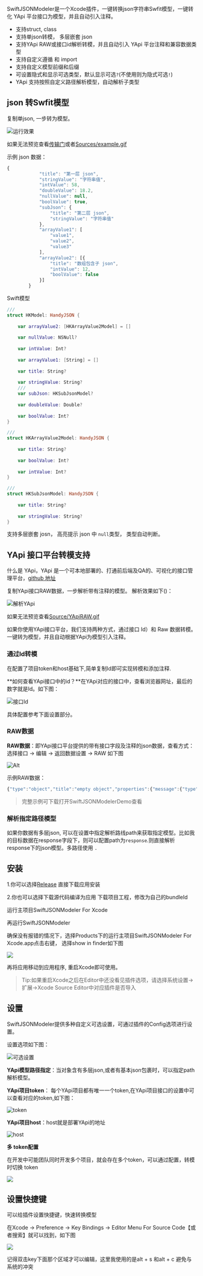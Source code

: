 SwiftJSONModeler是一个Xcode插件，一键转换json字符串Swfit模型，一键转化 YApi 平台接口为模型，并且自动引入注释。
* 支持struct, class 
* 支持单json转模， 多层嵌套 json
* 支持YApi RAW或接口id解析转模，并且自动引入 YApi 平台注释和兼容数据类型
* 支持自定义遵循 和 import
* 支持自定义模型前缀和后缀
* 可设置隐式和显示可选类型，默认显示可选`?`(不使用则为隐式可选`!`)
* YApi 支持按照自定义路径解析模型，自动解析子类型


## json 转Swfit模型

复制单json, 一步转为模型。

![运行效果](./Sources/example.gif)

如果无法预览查看[传输门](https://github.com/yumengqing/SwiftJSONModeler/blob/master/Sources/example.gif)或者[Sources/example.gif](./Sources/example_hight.gif)

示例 json 数据：
```javaScript
{
            "title": "第一层 json",
            "stringValue": "字符串值",
            "intValue": 58,
            "doubleValue": 18.2,
            "nullValue": null,
            "boolValue": true,
            "subJson": {
                "title": "第二层 json",
                "stringValue": "字符串值"
            },
            "arrayValue1": [
                "value1",
                "value2",
                "value3"
            ],
            "arrayValue2": [{
                "title": "数组包含子 json",
                "intValue": 12,
                "boolValue": false
            }]
        }
```
Swift模型
```swift
///
struct HKModel: HandyJSON {
    
    var arrayValue2: [HKArrayValue2Model] = []
    
    var nullValue: NSNull?
    
    var intValue: Int?
    
    var arrayValue1: [String] = []
    
    var title: String?
    
    var stringValue: String?
    ///
    var subJson: HKSubJsonModel?
    
    var doubleValue: Double?
    
    var boolValue: Int?
}

///
struct HKArrayValue2Model: HandyJSON {
    
    var title: String?
    
    var boolValue: Int?
    
    var intValue: Int?
}

///
struct HKSubJsonModel: HandyJSON {
    
    var title: String?
    
    var stringValue: String?
}

```
支持多层嵌套 josn， 高亮提示 json 中 `null`类型， 类型自动判断。

## YApi 接口平台转模支持

什么是 YApi，YApi 是一个可本地部署的、打通前后端及QA的、可视化的接口管理平台，[github 地址](https://github.com/YMFE/yapi)

复制YApi接口RAW数据，一步解析带有注释的模型。
解析效果如下()：

![解析YApi](./Sources/YApiRAW.gif)

如果无法预览查看[Source/YApiRAW.gif](./Sources/YApiRAW.gif)

如果你使用YApi接口平台，我们支持两种方式，通过接口 Id）和 Raw 数据转模。一键转为模型，并且自动根据YApi为模型引入注释。

### 通过Id转模

在配置了项目token和host基础下,简单复制Id即可实现转模和添加注释.

**如何查看YApi接口中的id？**在YApi对应的接口中，查看浏览器网址，最后的数字就是Id。如下图：

![接口Id](./Sources/yapiHostId.png)

具体配置参考下面设置部分。

### RAW数据

**RAW数据**：即YApi接口平台提供的带有接口字段及注释的json数据，查看方式：选择接口 -> 编辑 -> 返回数据设置 -> RAW 如下图

![Alt](./Sources/YApiRAWData.png)

示例RAW数据：

```javascript
{"type":"object","title":"empty object","properties":{"message":{"type":"string"},"code":{"type":"string"},"response":{"type":"object","properties":{"teachers":{"type":"array","items":{"type":"object","properties":{"name":{"type":"string","mock":{"mock":"Mrs Yang"},"description":"名字"},"subject":{"type":"string","mock":{"mock":"语文"},"description":"科目"},"phone":{"type":"string","mock":{"mock":"13459923098"},"description":"联系电话"}},"required":["name","subject","phone"]},"description":"老师"},"name":{"type":"string","description":"姓名"},"age":{"type":"integer","mock":{"mock":"18"},"description":"年龄"},"score":{"type":"number","mock":{"mock":"89.8"},"description":"综合成绩"},"likes":{"type":"array","items":{"type":"string","mock":{"mock":"英雄联盟"}},"description":"爱好"},"emergercyContact":{"type":"object","properties":{"name":{"type":"string"},"phone":{"type":"string","description":"联系电话"},"address":{"type":"string","description":"联系地址","mock":{"mock":"xx街道xx栋xx单元"}}},"description":"紧急联系人","required":["name","phone","address"]},"isBoy":{"type":"boolean","description":"是否为男孩"}},"required":["teachers","name","age","score","likes","emergercyContact","isBoy"]}},"required":["message","code","response"]}
```

> 完整示例可下载打开SwiftJSONModelerDemo查看

### 解析指定路径模型

如果你数据有多层json, 可以在设置中指定解析路线path来获取指定模型。比如我的目标数据在response字段下，则可以配置path为`response`.则直接解析response下的json模型。多路径使用 `.`


## 安装
1.你可以选择[Release](https://github.com/yumengqing/SwiftJSONModeler/releases) 直接下载应用安装

2.你也可以选择下载源代码编译为应用
下载项目工程，修改为自己的bundleId

运行主项目SwiftJSONModeler For Xcode

再运行SwiftJSONModeler

确保没有报错的情况下，选择Products下的运行主项目SwiftJSONModeler For Xcode.app点击右键， 选择show in finder如下图

![](./Sources/showfinder.png)

再将应用移动到应用程序, 重启Xcode即可使用。

> Tip:如果重启Xcode之后在Editor中还没看见插件选项，请选择系统设置-> 扩展->Xcode Source Editor中对应插件是否导入

## 设置
SwiftJSONModeler提供多种自定义可选设置，可通过插件的Config选项进行设置。

设置选项如下图：

![可选设置](./Sources/config.png)

**YApi模型路径指定**：当对象含有多层json,或者有基本json包裹时，可以指定path解析模型。

**YApi项目token**： 每个YApi项目都有唯一一个token,在YApi项目接口的设置中可以查看对应的token,如下图：

![token](./Sources/yapiToken.png)

**YApi项目host**：host就是部署YApi的地址

![host](./Sources/yapiHostId.png)

**多 token配置**

在开发中可能团队同时开发多个项目，就会存在多个token，可以通过配置，转模时切换 token

![](./Sources/mutilToken.png)

## 设置快捷键

可以给插件设置快捷键，快速转换模型

在Xcode -> Preference -> Key Bindings -> Editor Menu For Source Code【或者搜索】就可以找到，如下图

![](./Sources/keybinding.png)

记得双击key下面那个区域才可以编辑，这里我使用的是alt + s 和alt + c 避免与系统的冲突


